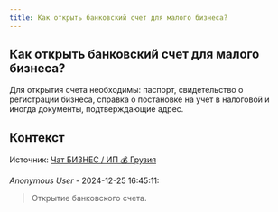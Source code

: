 ```yaml
---
title: Как открыть банковский счет для малого бизнеса?
---
```


## Как открыть банковский счет для малого бизнеса?

Для открытия счета необходимы: паспорт, свидетельство о регистрации бизнеса, справка о постановке на учет в налоговой и иногда документы, подтверждающие адрес.

## Контекст

Источник: [Чат БИЗНЕС / ИП 💰 Грузия](https://t.me/ip_ge)

_Anonymous User_ - 2024-12-25 16:45:11:

> Открытие банковского счета.
